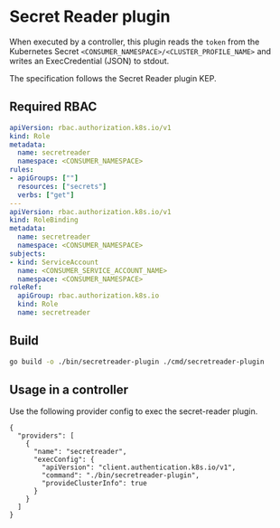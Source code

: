 # Secret Reader plugin

When executed by a controller, this plugin reads the `token` from the Kubernetes Secret `<CONSUMER_NAMESPACE>/<CLUSTER_PROFILE_NAME>` and writes an ExecCredential (JSON) to stdout.

The specification follows the Secret Reader plugin KEP.

## Required RBAC

```yaml
apiVersion: rbac.authorization.k8s.io/v1
kind: Role
metadata:
  name: secretreader
  namespace: <CONSUMER_NAMESPACE>
rules:
- apiGroups: [""]
  resources: ["secrets"]
  verbs: ["get"]
---
apiVersion: rbac.authorization.k8s.io/v1
kind: RoleBinding
metadata:
  name: secretreader
  namespace: <CONSUMER_NAMESPACE>
subjects:
- kind: ServiceAccount
  name: <CONSUMER_SERVICE_ACCOUNT_NAME>
  namespace: <CONSUMER_NAMESPACE>
roleRef:
  apiGroup: rbac.authorization.k8s.io
  kind: Role
  name: secretreader
```

## Build

```bash
go build -o ./bin/secretreader-plugin ./cmd/secretreader-plugin
```

## Usage in a controller

Use the following provider config to exec the secret-reader plugin.

```jsonc
{
  "providers": [
    {
      "name": "secretreader",
      "execConfig": {
        "apiVersion": "client.authentication.k8s.io/v1",
        "command": "./bin/secretreader-plugin",
        "provideClusterInfo": true
      }
    }
  ]
}
```
